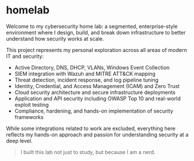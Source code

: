# homelab

Welcome to my cybersecurity home lab: a segmented, enterprise-style environment where I design, build, and break down infrastructure to better understand how security works at scale.

This project represents my personal exploration across all areas of modern IT and security:

- Active Directory, DNS, DHCP, VLANs, Windows Event Collection
- SIEM integration with Wazuh and MITRE ATT&CK mapping
- Threat detection, incident response, and log pipeline tuning
- Identity, Credential, and Access Management (ICAM) and Zero Trust
- Cloud security architecture and secure infrastructure deployments
- Application and API security including OWASP Top 10 and real-world exploit testing
- Compliance, hardening, and hands-on implementation of security frameworks

While some integrations related to work are excluded, everything here reflects my hands-on approach and passion for understanding security at a deep level.

> I built this lab not just to study, but because I am a nerd.
